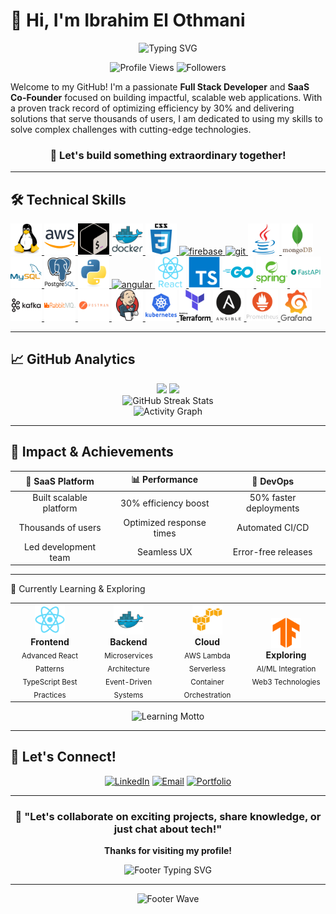 # 👋 Hi, I'm Ibrahim El Othmani

<div align="center">
  <img src="https://readme-typing-svg.herokuapp.com?font=Fira+Code&size=28&duration=3000&pause=1000&color=58A6FF&center=true&vCenter=true&width=600&lines=Full+Stack+Developer;SaaS+Co-Founder;Problem+Solver;Innovation+Enthusiast" alt="Typing SVG" />
</div>

<p align="center">
  <img src="https://komarev.com/ghpvc/?username=ibrahimelothmani&label=Profile%20Views&color=58a6ff&style=flat-square" alt="Profile Views" />
  <img src="https://img.shields.io/github/followers/ibrahimelothmani?label=Followers&style=flat-square&color=58a6ff" alt="Followers" />
</p>

Welcome to my GitHub! I'm a passionate **Full Stack Developer** and **SaaS Co-Founder** focused on building impactful, scalable web applications. With a proven track record of optimizing efficiency by 30% and delivering solutions that serve thousands of users, I am dedicated to using my skills to solve complex challenges with cutting-edge technologies.

<div align="center">
  <h3>🚀 Let's build something extraordinary together!</h3>
</div>

---

## 🛠️ Technical Skills

<p align="left">
  <!-- Linux -->
<a href="https://www.linux.org/" rel="nofollow">
  <img src="https://raw.githubusercontent.com/devicons/devicon/master/icons/linux/linux-original.svg" alt="linux" width="50" height="50" style="max-width: 100%; background-color: transparent;">
</a>

  <!-- AWS -->
  <a href="https://aws.amazon.com" rel="nofollow">
    <img src="https://raw.githubusercontent.com/devicons/devicon/master/icons/amazonwebservices/amazonwebservices-original-wordmark.svg" alt="aws" width="50" height="50" style="max-width: 100%;">
  </a>
  
<!-- Bash -->
<a href="https://www.gnu.org/software/bash/" rel="nofollow">
  <img src="https://raw.githubusercontent.com/devicons/devicon/master/icons/bash/bash-original.svg" alt="bash" width="50" height="50" style="max-width: 100%; filter: invert(1);">
</a>
  
  <!-- Docker -->
  <a href="https://www.docker.com/" rel="nofollow">
    <img src="https://raw.githubusercontent.com/devicons/devicon/master/icons/docker/docker-original-wordmark.svg" alt="docker" width="50" height="50" style="max-width: 100%;">
  </a>
  
  <!-- CSS3 -->
  <a href="https://www.w3schools.com/css/" rel="nofollow">
    <img src="https://raw.githubusercontent.com/devicons/devicon/master/icons/css3/css3-original-wordmark.svg" alt="css3" width="50" height="50" style="max-width: 100%;">
  </a>
  
  <!-- Firebase -->
  <a href="https://firebase.google.com/" rel="nofollow">
    <img src="https://camo.githubusercontent.com/f19579bd4b5f0b9812474d8109d5882710dad0399d94497a26ea79dc01dea234/68747470733a2f2f7777772e766563746f726c6f676f2e7a6f6e652f6c6f676f732f66697265626173652f66697265626173652d69636f6e2e737667" alt="firebase" width="50" height="50" style="max-width: 100%;">
  </a>
  
  <!-- Git -->
  <a href="https://git-scm.com/" rel="nofollow">
    <img src="https://camo.githubusercontent.com/ff5301ef7472dbdf522b776167a8af8c326299fe8175e53f6b052bbcc04533e3/68747470733a2f2f7777772e766563746f726c6f676f2e7a6f6e652f6c6f676f732f6769742d73636d2f6769742d73636d2d69636f6e2e737667" alt="git" width="50" height="50" style="max-width: 100%;">
  </a>
  
  <!-- Java -->
  <a href="https://www.java.com" rel="nofollow">
    <img src="https://raw.githubusercontent.com/devicons/devicon/master/icons/java/java-original.svg" alt="java" width="50" height="50" style="max-width: 100%;">
  </a>
  
  <!-- MongoDB -->
  <a href="https://www.mongodb.com/" rel="nofollow">
    <img src="https://raw.githubusercontent.com/devicons/devicon/master/icons/mongodb/mongodb-original-wordmark.svg" alt="mongodb" width="50" height="50" style="max-width: 100%;">
  </a>
  
  <!-- MySQL -->
  <a href="https://www.mysql.com/" rel="nofollow">
    <img src="https://raw.githubusercontent.com/devicons/devicon/master/icons/mysql/mysql-original-wordmark.svg" alt="mysql" width="50" height="50" style="max-width: 100%;">
  </a>

  <!-- PostgreSQL -->
  <a href="https://www.postgresql.org" rel="nofollow">
    <img src="https://raw.githubusercontent.com/devicons/devicon/master/icons/postgresql/postgresql-original-wordmark.svg" alt="postgresql" width="50" height="50" style="max-width: 100%;">
  </a>
  
  <!-- Python -->
  <a href="https://www.python.org" rel="nofollow">
    <img src="https://raw.githubusercontent.com/devicons/devicon/master/icons/python/python-original.svg" alt="python" width="50" height="50" style="max-width: 100%;">
  </a>

  <!-- Angular -->
  <a href="https://angular.io" rel="nofollow">
    <img src="https://camo.githubusercontent.com/02dd9abf6d6830d335436073ba11481772e6f21353cdaf72e6d4459c93dcb3ca/68747470733a2f2f616e67756c61722e696f2f6173736574732f696d616765732f6c6f676f732f616e67756c61722f616e67756c61722e737667" alt="angular" width="50" height="50" style="max-width: 100%;">
  </a>
  
  <!-- React -->
  <a href="https://reactjs.org/" rel="nofollow">
    <img src="https://raw.githubusercontent.com/devicons/devicon/master/icons/react/react-original-wordmark.svg" alt="react" width="50" height="50" style="max-width: 100%;">
  </a>
  
  <!-- TypeScript -->
  <a href="https://www.typescriptlang.org/" rel="nofollow">
    <img src="https://raw.githubusercontent.com/devicons/devicon/master/icons/typescript/typescript-original.svg" alt="typescript" width="50" height="50" style="max-width: 100%;">
  </a>

  <!-- Go -->
  <a href="https://golang.org" rel="nofollow">
    <img src="https://raw.githubusercontent.com/devicons/devicon/master/icons/go/go-original-wordmark.svg" alt="go" width="50" height="50" style="max-width: 100%;">
  </a>

  <!-- Spring Boot -->
<a href="https://spring.io/projects/spring-boot" rel="nofollow">
  <img src="https://raw.githubusercontent.com/devicons/devicon/master/icons/spring/spring-original-wordmark.svg" alt="spring-boot" width="50" height="50" style="max-width: 100%; background-color: transparent;">
</a>

<!-- FastAPI -->
<a href="https://fastapi.tiangolo.com/" rel="nofollow">
  <img src="https://raw.githubusercontent.com/devicons/devicon/master/icons/fastapi/fastapi-original-wordmark.svg" alt="fastapi" width="50" height="50" style="max-width: 100%; background-color: transparent;">
</a>

<!-- Kafka -->
<a href="https://kafka.apache.org/" rel="nofollow">
  <img src="https://raw.githubusercontent.com/devicons/devicon/master/icons/apachekafka/apachekafka-original-wordmark.svg" alt="kafka" width="50" height="50" style="max-width: 100%; background-color: transparent;">
</a>


<!-- RabbitMQ -->
<a href="https://www.rabbitmq.com/" rel="nofollow">
  <img src="https://raw.githubusercontent.com/devicons/devicon/master/icons/rabbitmq/rabbitmq-original-wordmark.svg" alt="rabbitmq" width="50" height="50" style="max-width: 100%; background-color: transparent;">
</a>

<!-- Postman -->
<a href="https://www.postman.com/" rel="nofollow">
  <img src="https://raw.githubusercontent.com/devicons/devicon/master/icons/postman/postman-original-wordmark.svg" alt="postman" width="50" height="50" style="max-width: 100%; background-color: transparent;">
</a>

<!-- Jenkins -->
<a href="https://www.jenkins.io/" rel="nofollow">
  <img src="https://raw.githubusercontent.com/devicons/devicon/master/icons/jenkins/jenkins-original.svg" alt="jenkins" width="50" height="50" style="max-width: 100%;">
</a>

  <!-- Kubernetes -->
  <a href="https://kubernetes.io/" rel="nofollow">
    <img src="https://raw.githubusercontent.com/devicons/devicon/master/icons/kubernetes/kubernetes-plain-wordmark.svg" alt="kubernetes" width="50" height="50" style="max-width: 100%;">
  </a>

  <!-- Terraform -->
  <a href="https://www.terraform.io/" rel="nofollow">
    <img src="https://raw.githubusercontent.com/devicons/devicon/master/icons/terraform/terraform-original-wordmark.svg" alt="terraform" width="50" height="50" style="max-width: 100%;">
  </a>

  <!-- Ansible -->
  <a href="https://www.ansible.com/" rel="nofollow">
    <img src="https://raw.githubusercontent.com/devicons/devicon/master/icons/ansible/ansible-original-wordmark.svg" alt="ansible" width="50" height="50" style="max-width: 100%;">
  </a>

  <!-- Prometheus -->
  <a href="https://prometheus.io/" rel="nofollow">
    <img src="https://raw.githubusercontent.com/devicons/devicon/master/icons/prometheus/prometheus-original-wordmark.svg" alt="prometheus" width="50" height="50" style="max-width: 100%;">
  </a>

  <!-- Grafana -->
  <a href="https://grafana.com/" rel="nofollow">
    <img src="https://raw.githubusercontent.com/devicons/devicon/master/icons/grafana/grafana-original-wordmark.svg" alt="grafana" width="50" height="50" style="max-width: 100%;">
  </a>
</p>

---

## 📈 GitHub Analytics

<div align="center">
  <img height="180em" src="https://github-readme-stats.vercel.app/api?username=ibrahimelothmani&show_icons=true&count_private=true&hide=prs&theme=tokyonight&hide_title=true&hide_border=true&bg_color=0d1117&title_color=58a6ff&icon_color=58a6ff&text_color=c9d1d9"/>
  <img height="180em" src="https://github-readme-stats.vercel.app/api/top-langs/?username=ibrahimelothmani&layout=compact&langs_count=8&theme=tokyonight&hide_title=true&hide_border=true&bg_color=0d1117&title_color=58a6ff&text_color=c9d1d9"/>
</div>

<div align="center">
  <img src="https://github-readme-streak-stats.herokuapp.com/?user=ibrahimelothmani&theme=tokyonight&hide_border=true&background=0d1117&stroke=58a6ff&ring=58a6ff&fire=58a6ff&currStreakLabel=c9d1d9&sideLabels=c9d1d9&currStreakNum=58a6ff&sideNums=58a6ff" alt="GitHub Streak Stats" />
</div>

<div align="center">
  <img src="https://github-readme-activity-graph.vercel.app/graph?username=ibrahimelothmani&theme=tokyo-night&hide_border=true&bg_color=0d1117&color=c9d1d9&line=58a6ff&point=58a6ff" alt="Activity Graph" />
</div>

---

## 🎯 Impact & Achievements

<div align="center">
  
| 🚀 **SaaS Platform** | 📊 **Performance** | 🔄 **DevOps** |
|:---:|:---:|:---:|
| Built scalable platform | 30% efficiency boost | 50% faster deployments |
| Thousands of users | Optimized response times | Automated CI/CD |
| Led development team | Seamless UX | Error-free releases |

</div>

---

🌱 Currently Learning & Exploring
<div align="center">
<table>
<tr>
<td align="center" width="25%">
<img src="https://raw.githubusercontent.com/devicons/devicon/master/icons/react/react-original.svg" width="48" height="48" alt="React"/>
<br><strong>Frontend</strong>
<br><sub>Advanced React Patterns</sub>
<br><sub>TypeScript Best Practices</sub>
</td>
<td align="center" width="25%">
<img src="https://raw.githubusercontent.com/devicons/devicon/master/icons/docker/docker-original.svg" width="48" height="48" alt="Microservices"/>
<br><strong>Backend</strong>
<br><sub>Microservices Architecture</sub>
<br><sub>Event-Driven Systems</sub>
</td>
<td align="center" width="25%">
<img src="https://raw.githubusercontent.com/devicons/devicon/master/icons/amazonwebservices/amazonwebservices-original.svg" width="48" height="48" alt="AWS"/>
<br><strong>Cloud</strong>
<br><sub>AWS Lambda Serverless</sub>
<br><sub>Container Orchestration</sub>
</td>
<td align="center" width="25%">
<img src="https://raw.githubusercontent.com/devicons/devicon/master/icons/tensorflow/tensorflow-original.svg" width="48" height="48" alt="AI/ML"/>
<br><strong>Exploring</strong>
<br><sub>AI/ML Integration</sub>
<br><sub>Web3 Technologies</sub>
</td>
</tr>
</table>
</div>
<div align="center">
  <img src="https://readme-typing-svg.herokuapp.com?font=Fira+Code&size=16&duration=3000&pause=500&color=58A6FF&center=true&vCenter=true&width=600&lines=Always+learning+%F0%9F%93%9A;Building+the+future+%F0%9F%9A%80;One+commit+at+a+time+%F0%9F%92%BB" alt="Learning Motto" />
</div>

---

## 🤝 Let's Connect!

<div align="center">
  
[![LinkedIn](https://img.shields.io/badge/LinkedIn-0077B5?style=for-the-badge&logo=linkedin&logoColor=white)](https://www.linkedin.com/in/ibrahimelothmani)
[![Email](https://img.shields.io/badge/Email-D14836?style=for-the-badge&logo=gmail&logoColor=white)](mailto:ibrahimelothmanii@gmail.com)
[![Portfolio](https://img.shields.io/badge/Portfolio-FF5722?style=for-the-badge&logo=todoist&logoColor=white)]([https://yourportfolio.com](https://ibrahimelothmani.vercel.app))

</div>

---

<div align="center">
  
### 💬 "Let's collaborate on exciting projects, share knowledge, or just chat about tech!"

**Thanks for visiting my profile!** 

<img src="https://readme-typing-svg.herokuapp.com?font=Fira+Code&size=20&duration=2000&pause=1000&color=58A6FF&center=true&vCenter=true&width=400&lines=Happy+Coding!+%F0%9F%9A%80;Let's+Build+Together!+%E2%9C%A8;Innovation+Never+Stops!+%F0%9F%92%A1" alt="Footer Typing SVG" />

</div>

---

<div align="center">
  <img src="https://capsule-render.vercel.app/api?type=waving&color=58a6ff&height=120&section=footer&animation=fadeIn" alt="Footer Wave" />
</div>
